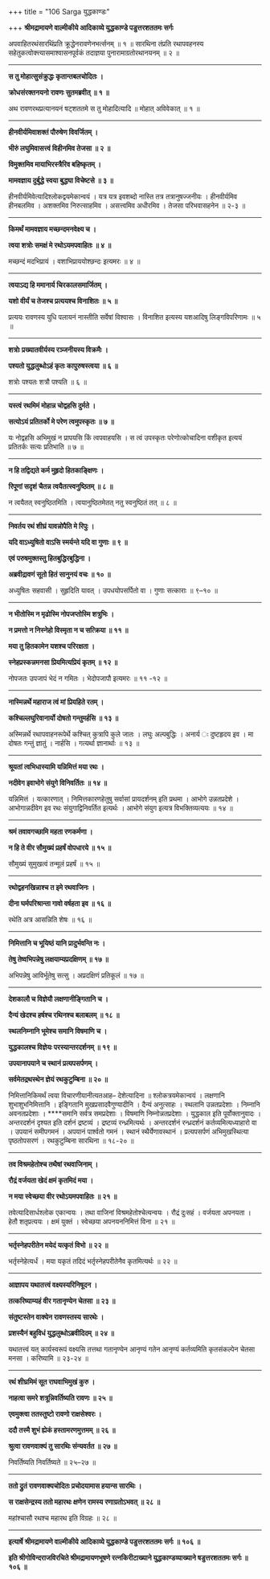 +++
title = "106 Sarga युद्धकाण्डः"

+++
**श्रीमद्रामायणे वाल्मीकीये आदिकाव्ये युद्धकाण्डे पडुत्तरशततमः सर्गः**

अपवाहितरथंसारथिंप्रति क्रूद्धेनरावणेनभर्त्सनम् ॥ १ ॥ सारथिना तंप्रति रथापवहनस्य सहेतुकत्वोक्त्त्यासमाश्वासनपूर्वकं तदाज्ञया पुनारामाग्रतोरथानयनम् ॥ २ ॥

****

**स तु मोहात्सुसंक्रुद्धः कृतान्तबलचोदितः ।**

**क्रोधसंरक्तनयनो रावणः सुतमब्रवीत् ॥ १ ॥**

अथ रावणरथप्रत्यानयनं षट्शततमे स तु मोहादित्यादि ॥ मोहात् अविवेकात् ॥ १ ॥

****

**हीनवीर्यमिवाशक्तं पौरुषेण विवर्जितम् ।**

**भीरुं लघुमिवासत्त्वं विहीनमिव तेजसा ॥ २ ॥**

**विमुक्तमिव मायाभिरस्त्रैरिव बहिष्कृतम् ।**

**मामवज्ञाय दुर्बुद्धे स्वया बुद्ध्या विचेष्टसे ॥ ३ ॥**

हीनवीर्यमिवेत्यादिश्लोकद्वयमेकान्वयं । यत्र यत्र इवशब्दो नास्ति तत्र तत्रानुषज्जनीयः । हीनवीर्यमिव हीनबलमिव । अशक्तमिव निरुत्साहमिव । असत्त्वमिव अधीरमिव । तेजसा परिभवासहनेन ॥ २-३ ॥

****

**किमर्थं मामवज्ञाय मच्छन्दमनवेक्ष्य च ।**

**त्वया शत्रोः समक्षं मे रथोऽयमपवाहितः ॥ ४ ॥**

मच्छन्दं मदभिप्रायं । वशाभिप्राययोश्छन्दः इत्यमरः ॥ ४ ॥

****

**त्वयाऽद्य हि ममानार्य चिरकालसमार्जितम् ।**

**यशो वीर्यं च तेजश्च प्रत्ययश्च विनाशितः ॥ ५ ॥**

प्रत्ययः रावणस्य युधि पलायनं नास्तीति सर्वेषां विश्वासः । विनाशित इत्यस्य यशआदिषु लिङ्गविपरिणामः ॥ ५ ॥

****

**शत्रोः प्रख्यातवीर्यस्य रञ्जनीयस्य विक्रमैः ।**

**पश्यतो युद्धलुब्धोऽहं कृतः कापुरुषस्त्वया ॥ ६ ॥**

शत्रोः पश्यतः शत्रौ पश्यति ॥ ६ ॥

****

**यस्त्वं रथमिमं मोहान्न चोद्वहसि दुर्मते ।**

**सत्योऽयं प्रतितर्को मे परेण त्वमुपस्कृतः ॥ ७ ॥**

यः नोद्वहसि अभिमुखं न प्रापयसि किं त्वपवाहयसि । स त्वं उपस्कृतः परेणोत्कोचादिना वशीकृत इत्ययं प्रतितर्कः सत्यः प्रतिभाति ॥ ७ ॥

****

**न हि तद्विद्यते कर्म मुहृदो हितकाङ्क्षिणः ।**

**रिपूणां सदृशं चैतन्न त्वयैतत्स्वनुष्ठितम् ॥ ८ ॥**

न त्वयैतत् स्वनुष्ठितमिति । त्वयानुष्ठितमेतत् नतु स्वनुष्ठितं तत् ॥ ८ ॥

****

**निवर्तय रथं शीघ्रं यावन्नोपैति मे रिपुः ।**

**यदि वाऽध्युषितो वाऽसि स्मर्यन्ते यदि वा गुणाः ॥ ९ ॥**

**एवं परुषमुक्तस्तु हितबुद्धिरबुद्धिना ।**

**अब्रवीद्रावणं सूतो हितं सानुनयं वचः ॥ १० ॥**

अध्युषितः सहवासी । सुहृदिति यावत् । उपधयोपसर्पितो वा । गुणाः सत्काराः ॥ ९–१० ॥

****

**न भीतोस्मि न मृढोस्मि नोपजप्तोस्मि शत्रुभिः ।**

**न प्रमत्तो न निस्नेहो विस्मृता न च सत्क्रिया ॥ ११ ॥**

**मया तु हितकामेन यशश्च परिरक्षता ।**

**स्नेहप्रस्कन्नमनसा प्रियमित्यप्रियं कृतम् ॥ १२ ॥**

नोपजतः उपजापं भेदं न गमितः । भेदोपजापौ इत्यमरः ॥ ११ -१२ ॥

****

**नास्मिन्नर्थे महाराज त्वं मां प्रियहिते रतम् ।**

**कश्चिल्लघुरिवानार्यो दोषतो गन्तुमर्हसि ॥ १३ ॥**

अस्मिन्नर्थे रथापवाहनरूपेर्थे कश्चित् कुत्रापि कुले जातः । लघुः अल्पबुद्धिः । अनार्य ः दुष्टहृदय इव । मा दोषतः गन्तुं ज्ञातुं । नार्हसि । गत्यर्था ज्ञानार्थाः ॥ १३ ॥

****

**श्रूयतां त्वभिधास्यामि यन्निमित्तं मया रथः ।**

**नदीवेग इवाभोगे संयुगे विनिवर्तितः ॥ १४ ॥**

यन्निमित्तं । यत्कारणात् । निमित्तकारणहेतुषु सर्वासां प्रायदर्शनम् इति प्रथमा । आभोगे उन्नतप्रदेशे । आभोगान्नदीवेग इव रथः संयुगाद्विनिवर्तित इत्यर्थः । आभोगे संयुग इत्यत्र विभक्तिव्यत्ययः ॥ १४ ॥

****

**श्रमं तवावगच्छामि महता रणकर्मणा ।**

**न हि ते वीर सौमुख्यं प्रहर्षं वोपधारये ॥ १५ ॥**

सौमुख्यं सुमुखत्वं तन्मूलं प्रहर्षं ॥ १५ ॥

****

**रथोद्वहनखिन्नाश्च त इमे रथवाजिनः ।**

**दीना घर्मपरिश्रान्ता गावो वर्षहता इव ॥ १६ ॥**

रथेति अत्र आसन्निति शेषः ॥ १६ ॥

****

**निमित्तानि च भूयिष्ठं यानि प्रादुर्भवन्ति नः ।**

**तेषु तेष्वभिपन्नेषु लक्षयाम्यप्रदक्षिणम् ॥ १७ ॥**

अभिपन्नेषु आविर्भूतेषु सत्सु । अप्रदक्षिणं प्रतिकूलं ॥ १७ ॥

****

**देशकालौ च विज्ञेयौ लक्षणानीङ्गितानि च ।**

**दैन्यं खेदश्च हर्षश्च रथिनश्च बलाबलम् ॥ १८ ॥**

**स्थलनिम्नानि भूमेश्च समानि विषमाणि च ।**

**युद्धकालश्च विज्ञेयः परस्यान्तरदर्शनम् ॥ १९ ॥**

**उपयानापयाने च स्थानं प्रत्यपसर्पणम् ।**

**सर्वमेतद्रथस्थेन ज्ञेयं रथकुटुम्बिना ॥ २० ॥**

निमित्तानिकिमर्थं त्वया विचारणीयानीत्यतआह– देशेत्यादिना ॥ श्लोकत्रयमेकान्वयं । लक्षणानि शुभाशुभनिमित्तानि । इङ्गितानि मुखप्रसादवैगुण्यादीनि । दैन्यं अनुत्साहः । स्थलानि उन्नतप्रदेशाः । निम्नानि अवनतप्रदेशाः । ****समानि सर्वत्र समप्रदेशाः । विषमाणि निम्नोन्नतप्रदेशाः । युद्धकाल इति पूर्वोक्तानुवादः । अन्तरदर्शनं दृश्यत इति दर्शनं द्रष्टव्यं । द्रष्टव्यं रन्ध्रमित्यर्थः । अन्तरदर्शनं रन्ध्रदर्शनं कर्तव्यमित्यध्याहारो वा । उपयानं समीपगमनं । अपयानं पार्श्वतो गमनं । स्थानं स्थैर्येणावस्थानं । प्रत्यपसर्पणं अभिमुखस्थित्या पृष्ठतोपसरणं । रथकुटुम्बिना सारथिना ॥ १८-२० ॥

****

**तव विश्रमहेतोश्च तथैषां रथवाजिनाम् ।**

**रौद्रं वर्जयता खेदं क्षमं कृतमिदं मया ।**

**न मया स्वेच्छया वीर रथोऽयमपवाहितः ॥ २१ ॥**

तवेत्यादिसार्धश्लोक एकान्वयः । तथा वाजिनां विश्रमहेतोश्चेत्यन्वयः । रौद्रं दुःसहं । वर्जयता अपनयता । हेतौ शतृप्रत्ययः । क्षमं युक्तं । स्वेच्छया अपनयननिमित्तं विना ॥ २१ ॥

****

**भर्तृस्नेहपरीतेन मयेदं यत्कृतं विभो ॥ २२ ॥**

भर्तृस्नेहेत्यर्धं । मया यकृतं तदिदं भर्तृस्नेहपरीतेनैव कृतमित्यर्थः ॥ २२ ॥

****

**आज्ञापय यथातत्त्वं वक्ष्यस्यरिनिषूदन ।**

**तत्करिष्याम्यहं वीर गतानृण्येन चेतसा ॥ २३ ॥**

**संतुष्टस्तेन वाक्येन रावणस्तस्य सारथेः ।**

**प्रशस्यैनं बहुविधं युद्धलुब्धोऽब्रवीदिदम् ॥ २४ ॥**

यथातत्त्वं यत् कार्यस्वरूपं वक्ष्यसि तत्तथा गतानृण्येन आनृण्यं गतेन आनृण्यं कर्तव्यमिति कृतसंकल्पेन चेतसा मनसा । करिष्यामि ॥ २३-२४ ॥

****

**रथं शीघ्रमिमं सूत राघवाभिमुखं कुरु ।**

**नाहत्वा समरे शत्रून्निवर्तिष्यति रावणः ॥ २५ ॥**

**एवमुक्त्वा ततस्तुष्टो रावणो राक्षसेश्वरः ।**

**ददौ तस्मै शुभं ह्येकं हस्तामरणमुत्तमम् ॥ २६ ॥**

**श्रुत्वा रावणवाक्यं तु सारथिः संन्यवर्तत ॥ २७ ॥**

निवर्तिष्यति निवर्तिष्यते ॥ २५–२७ ॥

****

**ततो द्रुतं रावणवाक्यचोदितः प्रचोदयामास हयान्स सारथिः ।**

**स राक्षसेन्द्रस्य ततो महारथः क्षणेन रामस्य रणाग्रतोऽभवत् ॥ २८ ॥**

महांश्चासौ रथश्च महारथ इति विग्रहः ॥ २८ ॥

****

**इत्यार्षे श्रीमद्रामायणे वाल्मीकीये आदिकाव्ये युद्धकाण्डे पडुत्तरशततमः सर्गः ॥ १०६ ॥**

**इति श्रीगोविन्दराजविरचिते श्रीमद्रामायणभूषणे रत्नकिरीटाख्याने युद्धकाण्डव्याख्याने षडुत्तरशततमः सर्गः ॥ १०६ ॥**
